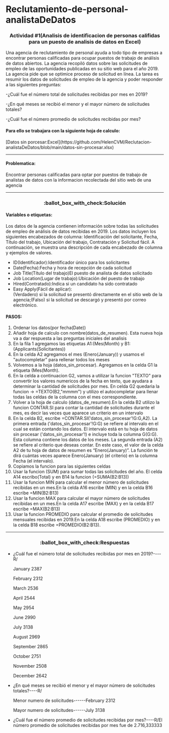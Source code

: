 # Reclutamiento-de-personal-analistaDeDatos

<h3 align="center">Actividad #1(Analisis de identificacion de personas califidas para un puesto de analisis de datos en Excel)</h3>
<p align="left">
Una agencia de reclutamiento de personal ayuda a todo tipo de empresas a encontrar personas calificadas para ocupar puestos de trabajo de análisis de datos abiertos. La agencia recopiló datos sobre las solicitudes de empleo de las oportunidades publicadas en su sitio web para el año 2019.
La agencia pide que se optimice proceso de solicitud en línea. La tarea es resumir los datos de solicitudes de empleo de la agencia y poder responder a las siguientes preguntas:
</p>

-¿Cuál fue el número total de solicitudes recibidas por mes en 2019?

-¿En qué meses se recibió el menor y el mayor número de solicitudes totales?

-¿Cuál fue el número promedio de solicitudes recibidas por mes?

<h4> Para ello se trabajara con la siguiente hoja de calculo:</h4> [Datos sin porcesar:Excel](https://github.com/HelenCVM/Reclutacion-analistaDeDatos/blob/main/datos-sin-procesar.xlsx) 

<hr>
<h4> Problematica:</h4>Encontrar personas calificadas para optar por puestos de trabajo de analistas de datos con la informacion recolectada del sitio web de una agencia

<hr>
<h3 align="center">:ballot_box_with_check:Solución</h3>
<h4>Variables o etiquetas:</h4>Los datos de la agencia contienen información sobre todas las solicitudes de empleo de análisis de datos recibidas en 2019. Los datos incluyen los siguientes encabezados de columna: Identificación del solicitante, Fecha, Título del trabajo, Ubicación del trabajo, Contratación y Solicitud fácil. A continuación, se muestra una descripción de cada encabezado de columna y ejemplos de valores.
<ul>
  <li>ID(Identificador):Identificador único para los solicitantes</li>
  <li>Date(Fecha):Fecha y hora de recepción de cada solicitud</li>
  <li>Job Title(Título del trabajo)El puesto de analista de datos solicitado</li>
  <li>Job Location(Lugar de trabajo):Ubicación del puesto de trabajo</li>
  <li>Hired(Contratado):Indica si un candidato ha sido contratado</li>
  <li>Easy Apply(Fácil de aplicar):</li>(Verdadero) si la solicitud se presentó directamente en el sitio web de la agencia;(Falso) si la solicitud se descargó y presentó por correo electrónico.
</ul>

<h4>PASOS:</h4>
<ol>
  <li>Ordenar los datos(por fecha(Date))</li>
  <li>Añadir hoja de calculo con nombre(datos_de_resumen). Esta nueva hoja va a dar respuesta a las preguntas iniciales del analisis</li>
  <li>En la fila 1 agregamos las etiquetas A1:(Mes(Month) y B1:(Applicants(Solicitantes))</li>
  <li>En la celda A2 agregamos el mes (Enero(January)) y usamos el "autocompletar" para rellenar todos los meses</li>
  <li>Volvemos a la hoja (datos_sin_procesar). Agregamos en la celda G1 la etiqueta (Mes(Month).</li>
  <li>En la celda a continuacion G2, vamos a utilizar la funcion "TEXTO" para convertir los valores numericos de la fecha en texto, que ayudara a determinar la cantidad de solicitudes por mes. En celda G2 quedaria la funcion -> =TEXTO(B2,"mmmm") y utilizo el autocompletar para llenar todas las celdas de la columna con el mes correspondiente.</li>
  <li>Volver a la hoja de calculo (datos_de_resumen).En la celda B2 utilizo la funcion CONTAR.SI para contar la cantidad de solicitudes durante el mes, es decir las veces que aparece un criterio en un intervalo</li>
  <li>En la celda B2, escribe =CONTAR.SI('datos_sin_procesar'!G:G,A2). La primera entrada ('datos_sin_procesar'!G:G) se refiere al intervalo en el cual se están contando los datos. El intervalo está en tu hoja de datos sin procesar ('datos_sin_procesar'!) e incluye toda la columna G(G:G). Esta columna contiene los datos de los meses. La segunda entrada (A2) se refiere al criterio que deseas contar. En este caso, el valor de la celda A2 de tu hoja de datos de resumen es “Enero(January)”. La función te dirá cuántas veces aparece Enero(January) (el criterio) en la columna Fecha (el intervalo).</li>
  <li>Copiamos la funcion para las siguientes celdas</li>
  <li>Usar la funcion (SUM) para sumar todas las solicitudes del año. El celda A14 escribo(Total) y en B14 la funcion (=SUMA(B2:B13))</li>
  <li>Usar la funcion MIN para calcular el menor número de solicitudes recibidas en un mes.En la celda A16 escribe (MIN) y en la celda B16 escribe =MIN(B2:B13)</li>
  <li>Usar la funcion MAX para calcular el mayor número de solicitudes recibidas en un mes.En la celda A17 escribe (MAX) y en la celda B17 escribe =MAX(B2:B13)</li>
  <li>Usar la funcion PROMEDIO para calcular el promedio de solicitudes mensuales recibidas en 2019.En la celda A18 escribe (PROMEDIO) y en la celda B18 escribe  =PROMEDIO(B2:B13).</li>
</ol>

<hr>
<h3 align="center">:ballot_box_with_check:Respuestas</h3>
<ul>
  <li>¿Cuál fue el número total de solicitudes recibidas por mes en 2019?----R/</li>
  <p>January	2387</p>
<p>February	2312</p>
<p>March	2536</p>
<p>April	2544</p>
<p>May	2954</p>
<p>June	2990</p>
<p>July	3138</p>
<p>August	2969</p>
<p>September	2865</p>
<p>October	2751</p>
<p>November	2508</p>
<p>December	2642</p>
  <li>¿En qué meses se recibió el menor y el mayor número de solicitudes totales?----R/</li>
<p>Menor numero de solicitudes------February	2312</p>
<p>Mayor numero de solicitudes------July	3138</p>
  <li>¿Cuál fue el número promedio de solicitudes recibidas por mes?----R/El número promedio de solicitudes recibidas por mes fue de 2.716,333333</li>
</ul>

